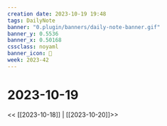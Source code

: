 ```yaml
---
creation date: 2023-10-19 19:48
tags: DailyNote
banner: "0.plugin/banners/daily-note-banner.gif"
banner_y: 0.5536
banner_x: 0.50168
cssclass: noyaml
banner_icon: 💌
week: 2023-42
---
```


# 2023-10-19

<< [[2023-10-18]] | [[2023-10-20]]>>

